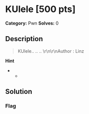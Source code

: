 # KUlele [500 pts]

**Category:** Pwn
**Solves:** 0

## Description
>KUlele.. .. .. \r\n\r\nAuthor : Linz

**Hint**
* -

## Solution

### Flag

